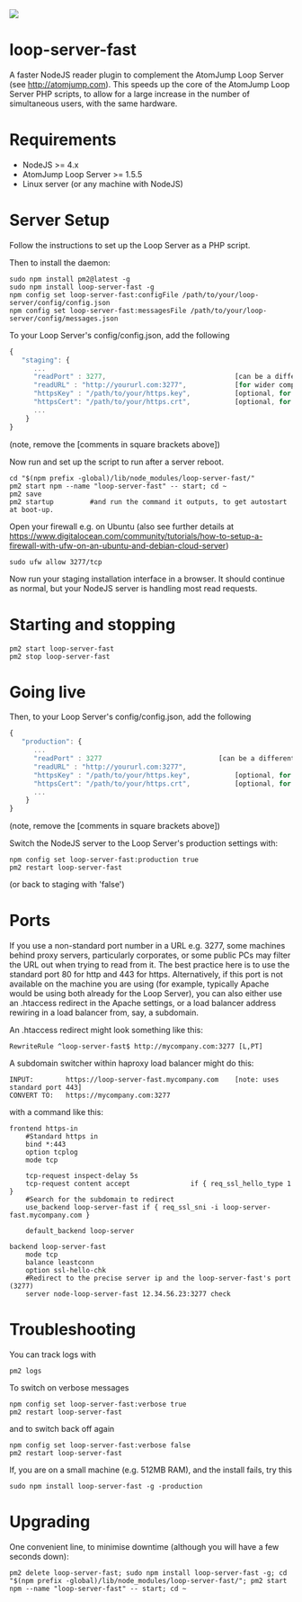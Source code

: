 <img src="https://atomjump.com/images/logo80.png">

# loop-server-fast

A faster NodeJS reader plugin to complement the AtomJump Loop Server (see http://atomjump.com).
This speeds up the core of the AtomJump Loop Server PHP scripts, to allow for 
a large increase in the number of simultaneous users, with the same hardware.



# Requirements

* NodeJS >= 4.x
* AtomJump Loop Server >= 1.5.5
* Linux server (or any machine with NodeJS) 


# Server Setup

Follow the instructions to set up the Loop Server as a PHP script. 


Then to install the daemon:

```
sudo npm install pm2@latest -g
sudo npm install loop-server-fast -g
npm config set loop-server-fast:configFile /path/to/your/loop-server/config/config.json
npm config set loop-server-fast:messagesFile /path/to/your/loop-server/config/messages.json
```

To your Loop Server's config/config.json, add the following
```javascript
{
   "staging": {
	  ...
	  "readPort" : 3277,								[can be a different port]
	  "readURL" : "http://yoururl.com:3277",			[for wider compatiblity you should use a standard port URL that points at this port. See 'Ports' section below]					
      "httpsKey" : "/path/to/your/https.key",			[optional, for https only]
      "httpsCert": "/path/to/your/https.crt",			[optional, for https only]
	  ...	  
	}
}
```

(note, remove the [comments in square brackets above])

Now run and set up the script to run after a server reboot.
```
cd "$(npm prefix -global)/lib/node_modules/loop-server-fast/" 
pm2 start npm --name "loop-server-fast" -- start; cd ~
pm2 save
pm2 startup     	#and run the command it outputs, to get autostart at boot-up.
```

Open your firewall e.g. on Ubuntu (also see further details at https://www.digitalocean.com/community/tutorials/how-to-setup-a-firewall-with-ufw-on-an-ubuntu-and-debian-cloud-server)

```
sudo ufw allow 3277/tcp
```
Now run your staging installation interface in a browser. It should continue as normal,
but your NodeJS server is handling most read requests.


# Starting and stopping

```
pm2 start loop-server-fast
pm2 stop loop-server-fast
```


# Going live

Then, to your Loop Server's config/config.json, add the following
```javascript
{
   "production": {
	  ...
	  "readPort" : 3277								[can be a different port]
	  "readURL" : "http://yoururl.com:3277",								[for wider compatiblity you should use a standard port URL that points at this port. See 'Ports' section below]
      "httpsKey" : "/path/to/your/https.key",			[optional, for https only]
      "httpsCert": "/path/to/your/https.crt",			[optional, for https only]
	  ...	  
	}
}
```

(note, remove the [comments in square brackets above])

Switch the NodeJS server to the Loop Server's production settings with:

```
npm config set loop-server-fast:production true
pm2 restart loop-server-fast
```

(or back to staging with 'false')


# Ports

If you use a non-standard port number in a URL e.g. 3277, some machines behind proxy servers, particularly corporates, or some public PCs may filter the URL out when trying to read from it. The best practice here is to use the standard port 80 for http and 443 for https. Alternatively, if this port is not available on the machine you are using (for example, typically Apache would be using both already for the Loop Server), you can also either use an .htaccess redirect in the Apache settings, or a load balancer address rewiring in a load balancer from, say, a subdomain.

An .htaccess redirect might look something like this:
```
RewriteRule ^loop-server-fast$ http://mycompany.com:3277 [L,PT]
```


A subdomain switcher within haproxy load balancer might do this:
```
INPUT:        https://loop-server-fast.mycompany.com    [note: uses standard port 443]
CONVERT TO:   https://mycompany.com:3277
```

with a command like this:

```
frontend https-in
	#Standard https in
    bind *:443 
	option tcplog
	mode tcp    

    tcp-request inspect-delay 5s
  	tcp-request content accept               if { req_ssl_hello_type 1 }
    #Search for the subdomain to redirect
    use_backend loop-server-fast if { req_ssl_sni -i loop-server-fast.mycompany.com }

    default_backend loop-server
    
backend loop-server-fast
    mode tcp
    balance leastconn
	option ssl-hello-chk   
	#Redirect to the precise server ip and the loop-server-fast's port (3277) 
	server node-loop-server-fast 12.34.56.23:3277 check    
```


# Troubleshooting

You can track logs with
```
pm2 logs
```

To switch on verbose messages
```
npm config set loop-server-fast:verbose true
pm2 restart loop-server-fast
```

and to switch back off again
```
npm config set loop-server-fast:verbose false
pm2 restart loop-server-fast
```

If, you are on a small machine (e.g. 512MB RAM), and the install fails, try this

```
sudo npm install loop-server-fast -g -production 
```


# Upgrading

One convenient line, to minimise downtime (although you will have a few seconds down):

```
pm2 delete loop-server-fast; sudo npm install loop-server-fast -g; cd "$(npm prefix -global)/lib/node_modules/loop-server-fast/"; pm2 start npm --name "loop-server-fast" -- start; cd ~
```

